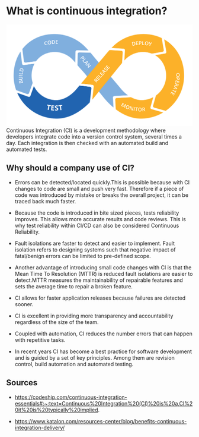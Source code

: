 # What is continuous integration?
![continous integration](ci-cd.png)
Continuous Integration (CI) is a development methodology where developers integrate code into a version control system, several times a day. Each integration is then checked with an automated build and automated tests.

## Why should a company use of CI?
*  Errors can be detected/located quickly.This is possible because with CI changes to code are small and push very fast. Therefore if a piece of code was introduced by mistake or breaks the overall project, it can be traced back much faster.

* Because the code is introduced in bite sized pieces, tests reliability improves. This allows more accurate results and code reviews. This is why test reliability within CI/CD can also be considered Continuous Reliability.

* Fault isolations are faster to detect and easier to implement. Fault isolation refers to designing systems such that negative impact of fatal/benign errors can be limited to pre-defined scope.

* Another advantage of introducing small code changes with CI is that the Mean Time To Resolution (MTTR) is reduced fault isolations are easier to detect.MTTR measures the maintainability of repairable features and sets the average time to repair a broken feature.

* CI allows for faster application releases because failures are detected sooner.
  
* CI is excellent in providing more transparency and accountability regardless of the size of the team. 
  
* Coupled with automation, CI reduces the number errors that can happen with repetitive tasks.

*  In recent years CI has become a best practice for software development and is guided by a set of key principles. Among them are revision control, build automation and automated testing.

  
## Sources
* https://codeship.com/continuous-integration-essentials#:~:text=Continuous%20Integration%20(CI)%20is%20a,CI%20it%20is%20typically%20implied.
  
* https://www.katalon.com/resources-center/blog/benefits-continuous-integration-delivery/
